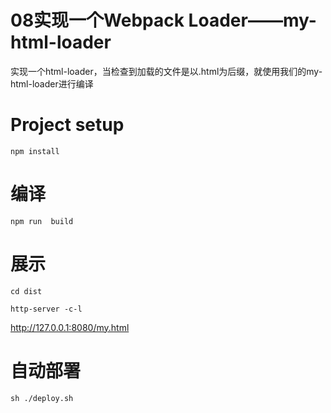 # 08实现一个Webpack Loader——my-html-loader
实现一个html-loader，当检查到加载的文件是以.html为后缀，就使用我们的my-html-loader进行编译

# Project setup
```
npm install
```

# 编译
```
npm run  build
```

# 展示
```
cd dist

http-server -c-l
```
http://127.0.0.1:8080/my.html


# 自动部署
```
sh ./deploy.sh
```

  